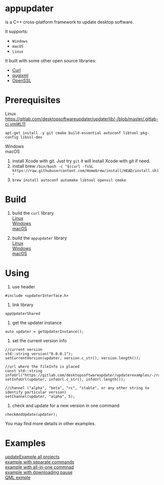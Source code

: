 # appupdater  
is a C++ cross-platform framework to update desktop software.  

It supports: 
- `Windows`  
- `macOS`  
- `Linux`   

It built with some other open source libraries:  
* [Curl](https://github.com/curl/curl)
* [pugixml](https://github.com/zeux/pugixml)
* [OpenSSL](https://github.com/openssl/openssl)

# Prerequisites  
Linux  
https://gitlab.com/desktopsoftwareupdater/updaterlib/-/blob/master/.gitlab-ci.yml#L11
```
apt-get install -y git cmake build-essential autoconf libtool pkg-config libssl-dev
```
Windows  
macOS  
1. install Xcode with git. Just try `git` it will install Xcode with git if need.
1. install brew `/bin/bash -c "$(curl -fsSL https://raw.githubusercontent.com/Homebrew/install/HEAD/install.sh)"`
1. `brew install autoconf automake libtool openssl cmake`

# Build
1. build the `curl` library  
[Linux](https://gitlab.com/desktopsoftwareupdater/updaterlib/-/blob/master/.gitlab-ci.yml#L17)  
[Windows](https://gitlab.com/desktopsoftwareupdater/updaterlib/-/blob/master/.gitlab-ci.yml#L60)  
[macOS](https://gitlab.com/desktopsoftwareupdater/updaterlib/-/blob/master/.gitlab-ci.yml#L102)  

1. build the `appupdater` library  
[Linux](https://gitlab.com/desktopsoftwareupdater/updaterlib/-/blob/master/.gitlab-ci.yml#L25)  
[Windows](https://gitlab.com/desktopsoftwareupdater/updaterlib/-/blob/master/.gitlab-ci.yml#L67)  
[macOS](https://gitlab.com/desktopsoftwareupdater/updaterlib/-/blob/master/.gitlab-ci.yml#L110)  

# Using
1. use header 
```
#include <updaterInterface.h>
```

1. link library 
```
appUpdaterShared
```

1. get the updater instance 
```
auto updater = getUpdaterInstance();
```

1. set the current version info 
```
//current version
std::string version("0.0.0.1");
setCurrentVersion(updater, version.c_str(), version.length());

//url where the fileInfo is placed
const std::string infoUrl("https://gitlab.com/desktopsoftwareupdater/updaterexamples/-/raw/master/appUpdateSample_Win.xml");
setInfoUrl(updater, infoUrl.c_str(), infoUrl.length());

//channel ("alpha", "beta", "rc", "stable", or any other string to identify particular version)
setChannel(updater, "alpha", 5);
```

1. check and update for a new version in one command
```
checkAndUpdate(updater);
```

You may find more details in other examples.

# Examples  
[updateExample all projects](https://gitlab.com/desktopsoftwareupdater/updaterexamples)  
[example with separate commands](https://gitlab.com/desktopsoftwareupdater/updaterexamples/-/blob/master/main.cpp)  
[example with all-in-one commnad](https://gitlab.com/desktopsoftwareupdater/updaterexamples/-/blob/master/allInOne.cpp)  
[example with downloading pause](https://gitlab.com/desktopsoftwareupdater/updaterexamples/-/blob/master/pause_resume.cpp)  
[QML exmple](https://gitlab.com/desktopsoftwareupdater/updaterexamples/-/tree/master/qml_example)  
